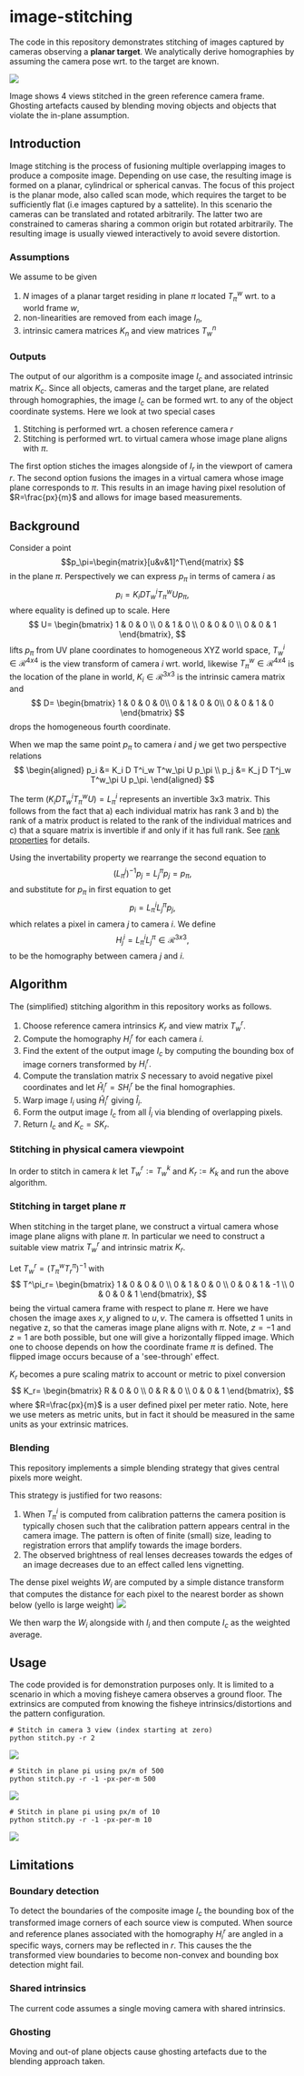 # image-stitching

The code in this repository demonstrates stitching of images captured by cameras observing a **planar target**. We analytically derive homographies by assuming the camera pose wrt. to the target are known.

![](etc/stitch-cam3.png)

Image shows 4 views stitched in the green reference camera frame. Ghosting artefacts caused by blending moving objects and objects that violate the in-plane assumption. 

## Introduction

Image stitching is the process of fusioning multiple overlapping images to produce a composite image. Depending on use case, the resulting image is formed on a planar, cylindrical or spherical canvas. The focus of this project is the planar mode, also called scan mode, which requires the target to be sufficiently flat (i.e images captured by a sattelite). In this scenario the cameras can be translated and rotated arbitrarily. The latter two are constrained to cameras sharing a common origin but rotated arbitrarily. The resulting image is usually viewed interactively to avoid severe distortion.

### Assumptions

We assume to be given

1. $N$ images of a planar target residing in plane $\pi$ located $T^w_{\pi}$ wrt. to a world frame $w$,
1. non-linearities are removed from each image $I_n$,
1. intrinsic camera matrices $K_n$ and view matrices $T^n_w$

### Outputs

The output of our algorithm is a composite image $I_c$ and associated intrinsic matrix $K_c$. Since all objects, cameras and the target plane, are related through homographies, the image $I_c$ can be formed wrt. to any of the object coordinate systems. Here we look at two special cases

1. Stitching is performed wrt. a chosen reference camera $r$
1. Stitching is performed wrt. to virtual camera whose image plane aligns with $\pi$.
 
 The first option stiches the images alongside of $I_r$ in the viewport of camera $r$. The second option fusions the images in a virtual camera whose image plane corresponds to $\pi$. This results in an image having pixel resolution of $R=\frac{px}{m}$ and allows for image based measurements.

## Background

Consider a point $$p_\pi=\begin{matrix}[u&v&1]^T\end{matrix} $$ in the plane $\pi$. Perspectively we can express $p_\pi$  in terms of camera $i$ as
$$p_i = K_i D T^i_w T^w_\pi U p_\pi ,$$
where equality is defined up to scale. Here
$$
U=
\begin{bmatrix}
    1 & 0 & 0 \\
    0 & 1 & 0 \\
    0 & 0 & 0 \\
    0 & 0 & 1
\end{bmatrix},
$$
lifts $p_\pi$ from UV plane coordinates to homogeneous XYZ world space, $T^i_w \in \mathcal{R}^{4x4}$ is the view transform of camera $i$ wrt. world, likewise $T^w_\pi \in \mathcal{R}^{4x4}$ is the location of the plane in world, $K_i \in \mathcal{R}^{3x3}$ is the intrinsic camera matrix and 
$$ 
D=
\begin{bmatrix}
    1 & 0 & 0 & 0\\
    0 & 1 & 0 & 0\\
    0 & 0 & 1 & 0
\end{bmatrix}
$$
drops the homogeneous fourth coordinate.

When we map the same point $p_\pi$ to camera $i$ and $j$ we get two perspective relations
$$
\begin{aligned}
    p_i &= K_i D T^i_w T^w_\pi U p_\pi \\
    p_j &= K_j D T^j_w T^w_\pi U p_\pi.
\end{aligned}
$$

The term $(K_i D T^i_w T^w_\pi U) = L^i_\pi$ represents an invertible 3x3 matrix. This follows from the fact that a) each individual matrix has rank 3 and b) the rank of a matrix product is related to the rank of the individual matrices and c) that a square matrix is invertible if and only if it has full rank. See [rank properties](https://en.wikipedia.org/wiki/Rank_(linear_algebra)#Properties) for details.

Using the invertability property we rearrange the second equation to
$$
    (L^j_\pi)^{-1}p_j = L^\pi_j p_j = p_\pi,
$$
and substitute for $p_\pi$ in first equation to get
$$
    p_i = L^i_\pi L^\pi_j p_j,
$$
which relates a pixel in camera $j$ to camera $i$. We define
$$
    H_j^i = L^i_\pi L^\pi_j \in \mathcal{R}^{3x3},
$$
to be the homography between camera $j$ and $i$.

## Algorithm

The (simplified) stitching algorithm in this repository works as follows.
 
 1. Choose reference camera intrinsics $K_r$ and view matrix $T^r_w$.
 1. Compute the homography $H_i^r$ for each camera $i$.
 1. Find the extent of the output image $I_c$ by computing the bounding box of image corners transformed by $H_i^r.$
 1. Compute the translation matrix $S$ necessary to avoid negative pixel coordinates and let
    $\hat{H}_i^r=SH_i^r$ be the final homographies.
 1. Warp image $I_i$ using $\hat{H}_i^r$ giving $\hat{I}_i$.
 1. Form the output image $I_c$ from all $\hat{I}_i$ via blending of overlapping pixels.
 1. Return $I_c$ and $K_c=SK_r$.


### Stitching in physical camera viewpoint

In order to stitch in camera $k$ let $T^r_w := T^k_w$ and $K_r:=K_k$ and run the above algorithm.


### Stitching in target plane $\pi$

When stitching in the target plane, we construct a virtual camera whose image plane aligns with plane $\pi$. In particular we need to construct a suitable view matrix $T^r_w$ and intrinsic matrix $K_r$.

Let $T^r_w =  (T_\pi^w T^\pi_r)^{-1}$ with
$$
T^\pi_r=
\begin{bmatrix}
    1 & 0 & 0 &  0 \\
    0 & 1 & 0 &  0 \\
    0 & 0 & 1 & -1 \\
    0 & 0 & 0 & 1
\end{bmatrix},
$$
being the virtual camera frame with respect to plane $\pi$. Here we have chosen the image axes $x,y$ aligned to $u,v$. The camera is offsetted 1 units in negative z, so that the cameras image plane aligns with $\pi$. Note, $z=-1$ and $z=1$ are both possible, but one will give a horizontally flipped image. Which one to choose depends on how the coordinate frame $\pi$ is defined. The flipped image occurs because of a 'see-through' effect.

$K_r$ becomes a pure scaling matrix to account or metric to pixel conversion
$$
K_r=
\begin{bmatrix}
    R & 0 & 0 \\
    0 & R & 0 \\
    0 & 0 & 1
\end{bmatrix},
$$
where $R=\frac{px}{m}$ is a user defined pixel per meter ratio. Note, here we use meters as metric units, but in fact it should be measured in the same units as your extrinsic matrices.

### Blending

This repository implements a simple blending strategy that gives central pixels more weight. 

This strategy is justified for two reasons:

 1. When $T^i_\pi$ is computed from calibration patterns the camera position is typically chosen such that the calibration pattern appears central in the camera image. The pattern is often of finite (small) size, leading to registration errors that amplify towards the image borders.
 1. The observed brightness of real lenses decreases towards the edges of an image decreases due to an effect called lens vignetting.

The dense pixel weights $W_i$ are computed by a simple distance transform that computes the distance for each pixel to the nearest border as shown below (yello is large weight)
![](etc/weights.png)

We then warp the $W_i$ alongside with $I_i$ and then compute $I_c$ as the weighted average.

## Usage

The code provided is for demonstration purposes only. It is limited to a scenario in which a moving fisheye camera observes a ground floor. The extrinsics are computed from knowing the fisheye intrinsics/distortions and the pattern configuration.

```shell
# Stitch in camera 3 view (index starting at zero)
python stitch.py -r 2
```

![](etc/stitch-cam3.png)

```shell
# Stitch in plane pi using px/m of 500
python stitch.py -r -1 -px-per-m 500
```

![](etc/stitch-pi-500.png)

```shell
# Stitch in plane pi using px/m of 10
python stitch.py -r -1 -px-per-m 10
```

![](etc/stitch-pi-10.png)

## Limitations

### Boundary detection
To detect the boundaries of the composite image $I_c$ the bounding box of the transformed image corners of each source view is computed. When source and reference planes associated with the homography $H^r_i$ are angled in a specific ways, corners may be reflected in $r$. This causes the the transformed view boundaries to become non-convex and bounding box detection might fail.

### Shared intrinsics
The current code assumes a single moving camera with shared intrinsics.

### Ghosting
Moving and out-of plane objects cause ghosting artefacts due to the blending approach taken.